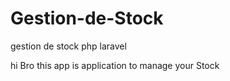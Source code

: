 # Gestion-de-Stock
gestion de stock php laravel 


hi Bro
this app is application to manage your Stock 

